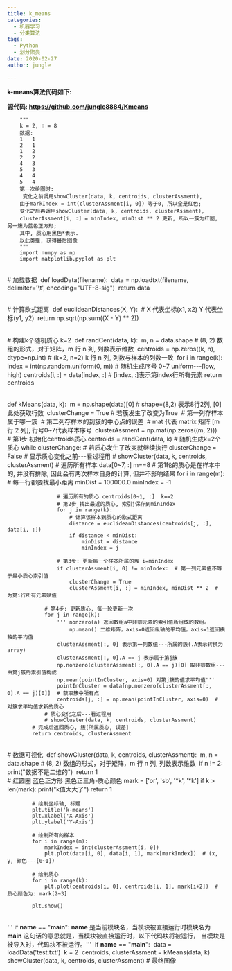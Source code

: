 ```yaml
---
title: k_means
categories:
  - 机器学习
  - 分类算法
tags:
  - Python
  - 划分聚类
date: 2020-02-27 
author: jungle

---
```

**k-means算法代码如下:**

**源代码: https://github.com/jungle8884/Kmeans**

		"""
		k = 2, n = 8
		数据:
		1	1
		2	1
		1	2
		2	2
		4	3
		5	3
		4	4
		5	4
		第一次绘图时:
		 变化之前调用showCluster(data, k, centroids, clusterAssment), 
		由于markIndex = int(clusterAssment[i, 0]) 等于0, 所以全是红色;
		变化之后再调用showCluster(data, k, centroids, clusterAssment),
		clusterAssment[i, :] = minIndex, minDist ** 2 更新, 所以一簇为红圈, 另一簇为蓝色正方形;
		其中, 质心用黑色*表示.
		以此类推, 获得最后图像
		"""
		import numpy as np
		import matplotlib.pyplot as plt


​		
​		# 加载数据
​		def loadData(filename):
​		    data = np.loadtxt(filename, delimiter='\t', encoding="UTF-8-sig")
​		    return data


​		
​		# 计算欧式距离
​		def euclideanDistances(X, Y):
​		    # X 代表坐标(x1, x2)   Y 代表坐标(y1, y2)
​		    return np.sqrt(np.sum((X - Y) ** 2))


​		
​		# 构建k个随机质心 k=2
​		def randCent(data, k):
​		    m, n = data.shape  # (8, 2) 数组的形式，对于矩阵，m 行 n 列,  列数表示维数
​		    centroids = np.zeros((k, n), dtype=np.int)  # (k=2, n=2) k 行 n 列, 列数与样本的列数一致
​		    for i in range(k):
​		        index = int(np.random.uniform(0, m))    # 随机生成序号 0~7  uniform---[low, high)
​		        centroids[i, :] = data[index, :]  # [index, :]表示第index行所有元素
​		    return centroids


​		
​		def kMeans(data, k):
​		    m = np.shape(data)[0]  # shape=(8,2) 表示8行2列, [0]此处获取行数
​		    clusterChange = True   # 若簇发生了改变为True
​		    # 第一列存样本属于哪一簇
​		    # 第二列存样本的到簇的中心点的误差
​		    # mat 代表 matrix 矩阵 [m 行 2 列], 行号0~7代表样本序号
​		    clusterAssment = np.mat(np.zeros((m, 2)))
​		
		    # 第1步 初始化centroids质心
		    centroids = randCent(data, k)   # 随机生成k=2个质心
		    while clusterChange:  # 若质心发生了改变就继续执行
		        clusterChange = False
		        # 显示质心变化之前---看过程用
		        # showCluster(data, k, centroids, clusterAssment)
		        # 遍历所有样本 data[0~7, :] m==8
		        # 第1轮的质心是在样本中的, 并没有排除, 因此会有两次样本自身的计算, 但并不影响结果
		        for i in range(m):
		            # 每一行都要找最小距离
		            minDist = 100000.0
		            minIndex = -1
		
		            # 遍历所有的质心 centroids[0~1, :]  k==2
		            # 第2步 找出最近的质心, 索引j保存到minIndex
		            for j in range(k):
		                # 计算该样本到质心的欧式距离
		                distance = euclideanDistances(centroids[j, :], data[i, :])
		                if distance < minDist:
		                    minDist = distance
		                    minIndex = j
		
		            # 第3步: 更新每一个样本所属的簇 i=minIndex
		            if clusterAssment[i, 0] != minIndex:  # 第一列元素值不等于最小质心索引值
		                clusterChange = True
		                clusterAssment[i, :] = minIndex, minDist ** 2  # 为第i行所有元素赋值
		
		        # 第4步: 更新质心, 每一轮更新一次
		        for j in range(k):
		            ''' nonzero(a) 返回数组a中非零元素的索引值所组成的数组。
		                np.mean() 二维矩阵，axis=0返回纵轴的平均值，axis=1返回横轴的平均值
		            clusterAssment[:, 0] 表示第一列数值---所属的簇(.A表示转换为 array)
		            clusterAssment[:, 0].A == j 表示属于第j簇
		            np.nonzero(clusterAssment[:, 0].A == j)[0] 取非零数组---由第j簇的索引值构成
		            np.mean(pointInCluster, axis=0) 对第j簇的值求平均值'''
		            pointInCluster = data[np.nonzero(clusterAssment[:, 0].A == j)[0]]  # 获取簇中所有点
		            centroids[j, :] = np.mean(pointInCluster, axis=0)  # 对簇求平均值求新的质心
		        # 质心变化之后---看过程用
		        # showCluster(data, k, centroids, clusterAssment)
		    # 完成后返回质心, 簇[所属质心, 误差]
		    return centroids, clusterAssment


​		
​		# 数据可视化
​		def showCluster(data, k, centroids, clusterAssment):
​		    m, n = data.shape   # (8, 2) 数组的形式，对于矩阵，m 行 n 列,  列数表示维数
​		    if n != 2:
​		        print("数据不是二维的")
​		        return 1
​		
		    # 红圆圈 蓝色正方形 黑色正三角-质心颜色
		    mark = ['or', 'sb', '*k', '*k']
		    if k > len(mark):
		        print("k值太大了")
		        return 1
		
		    # 绘制坐标轴, 标题
		    plt.title('k-means')
		    plt.xlabel('X-Axis')
		    plt.ylabel('Y-Axis')
		
		    # 绘制所有的样本
		    for i in range(m):
		        markIndex = int(clusterAssment[i, 0])
		        plt.plot(data[i, 0], data[i, 1], mark[markIndex])  # (x, y, 颜色---[0~1])
		
		    # 绘制质心
		    for i in range(k):
		        plt.plot(centroids[i, 0], centroids[i, 1], mark[i+2])  # 质心颜色为: mark[2~3]
		
		    plt.show()


​		
​		''' if __name__ == "__main__":
​		__name__ 是当前模块名，当模块被直接运行时模块名为 __main__ 
​		这句话的意思就是，当模块被直接运行时，以下代码块将被运行，
​		当模块是被导入时，代码块不被运行。'''
​		if __name__ == "__main__":
​		    data = loadData('test.txt')
​		    k = 2
​		    centroids, clusterAssment = kMeans(data, k)
​		    showCluster(data, k, centroids, clusterAssment)  # 最终图像

